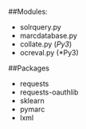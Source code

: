 

##Modules:
* solrquery.py
* marcdatabase.py
* collate.py (*Py3*)
* ocreval.py (*Py3)


##Packages

* requests
* requests-oauthlib
* sklearn
* pymarc
* lxml